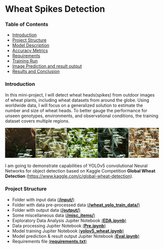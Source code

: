 # Wheat Spikes Detection

### Table of Contents
* [Introduction](#Introduction)
* [Project Structure](#Project-Structure)
* [Model Description](#Model-Description)
* [Accuracy Metrics](#Accuracy-Metrics)
* [Requirements](#Requirements)
* [Training Run](#Training-Run)
* [Image Prediction and result output](#Image-Prediction-and-result-output)
* [Results and Conclusion](#Results-and-Conclusion)

### Introduction
In this mini-project, I will detect wheat heads(spikes) from outdoor images of wheat plants, including wheat datasets from around the globe. Using worldwide data, I will focus on a generalized solution to estimate the number and size of wheat heads. To better gauge the performance for unseen genotypes, environments, and observational conditions, the training dataset covers multiple regions.

<img src="https://github.com/Kochurovskyi/Deep_Neural_Network_Projects/blob/main/YOLOv5%20(custom%20object%20detection)/misc_items/%2B.jpg" alt="drawing" width="1000"/>

I am going to demonstrate capabilities of YOLOv5 convolutional Neural Networks for object detection based on Kaggle Competition **Global Wheat Detection** (https://www.kaggle.com/c/global-wheat-detection). 

### Project Structure
* Folder with input data [(**/input/**)](https://github.com/Kochurovskyi/Deep_Neural_Network_Projects/tree/main/YOLOv5%20(custom%20object%20detection)/input)
* Folder with data pre-processed data [(**/wheat_yolo_train_data/**)](https://github.com/Kochurovskyi/Deep_Neural_Network_Projects/tree/main/YOLOv5%20(custom%20object%20detection)/wheat_yolo_train_data)
* Folder with output data [(**/output/**)](https://github.com/Kochurovskyi/Deep_Neural_Network_Projects/tree/main/YOLOv5%20(custom%20object%20detection)/output)
* Some miscellaneous data  [(**/misc_items/**)](https://github.com/Kochurovskyi/Deep_Neural_Network_Projects/tree/main/YOLOv5%20(custom%20object%20detection)/misc_items)
* Exploratory Data Analysis Jupiter Notebook [(**EDA.ipynb**)](https://github.com/Kochurovskyi/Deep_Neural_Network_Projects/blob/main/YOLOv5%20(custom%20object%20detection)/EDA_wheat.ipynb)
* Data processing Jupiter Notebook [(**Pre.ipynb**)](https://github.com/Kochurovskyi/Deep_Neural_Network_Projects/tree/main/YOLOv5%20(custom%20object%20detection))
* Model training Jupiter Notebook [(**yolov5_wheat.ipynb**)](https://github.com/Kochurovskyi/Deep_Neural_Network_Projects/blob/main/YOLOv5%20(custom%20object%20detection)/yolov5_wheat.ipynb)
* Model prediction & result output Jupiter Notebook [(**Eval.ipynb**)](https://github.com/Kochurovskyi/Deep_Neural_Network_Projects/blob/main/YOLOv5%20(custom%20object%20detection)/Eval.ipynb)
* Requirements file [(**requirements.txt**)](https://github.com/Kochurovskyi/Deep_Neural_Network_Projects/blob/main/YOLOv5%20(custom%20object%20detection)/requirements.txt)
